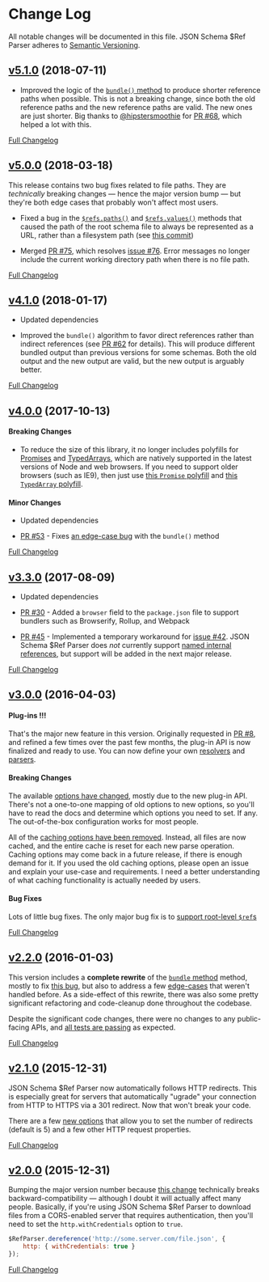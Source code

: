 # Change Log
All notable changes will be documented in this file.
JSON Schema $Ref Parser adheres to [Semantic Versioning](http://semver.org/).


## [v5.1.0](https://github.com/APIDevTools/json-schema-ref-parser/tree/v5.1.0) (2018-07-11)

- Improved the logic of the [`bundle()` method](https://github.com/APIDevTools/json-schema-ref-parser/blob/master/docs/ref-parser.md#bundleschema-options-callback) to produce shorter reference paths when possible.  This is not a breaking change, since both the old reference paths and the new reference paths are valid.  The new ones are just shorter.  Big thanks to [@hipstersmoothie](https://github.com/hipstersmoothie) for [PR #68](https://github.com/APIDevTools/json-schema-ref-parser/pull/68), which helped a lot with this.

[Full Changelog](https://github.com/APIDevTools/json-schema-ref-parser/compare/v5.0.0...v5.1.0)


## [v5.0.0](https://github.com/APIDevTools/json-schema-ref-parser/tree/v5.0.0) (2018-03-18)

This release contains two bug fixes related to file paths.  They are _technically_ breaking changes &mdash; hence the major version bump &mdash; but they're both edge cases that probably won't affect most users.

- Fixed a bug in the [`$refs.paths()`](docs/refs.md#pathstypes) and [`$refs.values()`](docs/refs.md#valuestypes) methods that caused the path of the root schema file to always be represented as a URL, rather than a filesystem path (see [this commit](https://github.com/APIDevTools/json-schema-ref-parser/commit/a95cf50fdf16c864cc1c18d2021d9ce3ec35f5de))

- Merged [PR #75](https://github.com/APIDevTools/json-schema-ref-parser/pull/75), which resolves [issue #76](https://github.com/APIDevTools/swagger-parser/issues/76).  Error messages no longer include the current working directory path when there is no file path.

[Full Changelog](https://github.com/APIDevTools/json-schema-ref-parser/compare/v4.1.1...v5.0.0)


## [v4.1.0](https://github.com/APIDevTools/json-schema-ref-parser/tree/v4.1.0) (2018-01-17)

- Updated dependencies

- Improved the `bundle()` algorithm to favor direct references rather than indirect references (see [PR #62](https://github.com/APIDevTools/json-schema-ref-parser/pull/62) for details).  This will produce different bundled output than previous versions for some schemas. Both the old output and the new output are valid, but the new output is arguably better.

[Full Changelog](https://github.com/APIDevTools/json-schema-ref-parser/compare/v4.0.0...v4.1.0)


## [v4.0.0](https://github.com/APIDevTools/json-schema-ref-parser/tree/v4.0.0) (2017-10-13)

#### Breaking Changes

- To reduce the size of this library, it no longer includes polyfills for [Promises](https://developer.mozilla.org/en-US/docs/Web/JavaScript/Reference/Global_Objects/Promise) and [TypedArrays](https://developer.mozilla.org/en-US/docs/Web/JavaScript/Reference/Global_Objects/TypedArray), which are natively supported in the latest versions of Node and web browsers.  If you need to support older browsers (such as IE9), then just use [this `Promise` polyfill](https://github.com/stefanpenner/es6-promise) and [this `TypedArray` polyfill](https://github.com/inexorabletash/polyfill/blob/master/typedarray.js).

#### Minor Changes

- Updated dependencies

- [PR #53](https://github.com/APIDevTools/json-schema-ref-parser/pull/53) - Fixes [an edge-case bug](https://github.com/APIDevTools/json-schema-ref-parser/issues/52) with the `bundle()` method

[Full Changelog](https://github.com/APIDevTools/json-schema-ref-parser/compare/v3.3.0...v4.0.0)


## [v3.3.0](https://github.com/APIDevTools/json-schema-ref-parser/tree/v3.3.0) (2017-08-09)

- Updated dependencies

- [PR #30](https://github.com/APIDevTools/json-schema-ref-parser/pull/30) - Added a `browser` field to the `package.json` file to support bundlers such as Browserify, Rollup, and Webpack

- [PR #45](https://github.com/APIDevTools/json-schema-ref-parser/pull/45) - Implemented a temporary workaround for [issue #42](https://github.com/APIDevTools/json-schema-ref-parser/issues/42). JSON Schema $Ref Parser does _not_ currently support [named internal references](http://json-schema.org/latest/json-schema-core.html#id-keyword), but support will be added in the next major release.

[Full Changelog](https://github.com/APIDevTools/json-schema-ref-parser/compare/v3.0.0...v3.3.0)


## [v3.0.0](https://github.com/APIDevTools/json-schema-ref-parser/tree/v3.0.0) (2016-04-03)

#### Plug-ins !!!
That's the major new feature in this version. Originally requested in [PR #8](https://github.com/APIDevTools/json-schema-ref-parser/pull/8), and refined a few times over the past few months, the plug-in API is now finalized and ready to use. You can now define your own [resolvers](https://github.com/APIDevTools/json-schema-ref-parser/blob/v3.0.0/docs/plugins/resolvers.md) and [parsers](https://github.com/APIDevTools/json-schema-ref-parser/blob/v3.0.0/docs/plugins/parsers.md).

#### Breaking Changes
The available [options have changed](https://github.com/APIDevTools/json-schema-ref-parser/blob/v3.0.0/docs/options.md), mostly due to the new plug-in API.  There's not a one-to-one mapping of old options to new options, so you'll have to read the docs and determine which options you need to set. If any. The out-of-the-box configuration works for most people.

All of the [caching options have been removed](https://github.com/APIDevTools/json-schema-ref-parser/commit/1f4260184bfd370e9cd385b523fb08c098fac6db). Instead, all files are now cached, and the entire cache is reset for each new parse operation. Caching options may come back in a future release, if there is enough demand for it. If you used the old caching options, please open an issue and explain your use-case and requirements.  I need a better understanding of what caching functionality is actually needed by users.

#### Bug Fixes
Lots of little bug fixes.  The only major bug fix is to [support root-level `$ref`s](https://github.com/APIDevTools/json-schema-ref-parser/issues/16)


[Full Changelog](https://github.com/APIDevTools/json-schema-ref-parser/compare/v2.2.0...v3.0.0)


## [v2.2.0](https://github.com/APIDevTools/json-schema-ref-parser/tree/v2.2.0) (2016-01-03)

This version includes a **complete rewrite** of the [`bundle` method](https://github.com/APIDevTools/json-schema-ref-parser/blob/master/docs/ref-parser.md#bundleschema-options-callback) method, mostly to fix [this bug](https://github.com/APIDevTools/swagger-parser/issues/16), but also to address a few [edge-cases](https://github.com/APIDevTools/json-schema-ref-parser/commit/ca9b322879519e4bcb2dcf6e63f08ac254b90868) that weren't handled before.  As a side-effect of this rewrite, there was also some pretty significant refactoring and code-cleanup done throughout the codebase.

Despite the significant code changes, there were no changes to any public-facing APIs, and [all tests are passing](https://apidevtools.org/json-schema-ref-parser/test/index.html) as expected.

[Full Changelog](https://github.com/APIDevTools/json-schema-ref-parser/compare/v2.1.0...v2.2.0)


## [v2.1.0](https://github.com/APIDevTools/json-schema-ref-parser/tree/v2.1.0) (2015-12-31)

JSON Schema $Ref Parser now automatically follows HTTP redirects. This is especially great for servers that automatically "ugrade" your connection from HTTP to HTTPS via a 301 redirect. Now that won't break your code.

There are a few [new options](https://github.com/APIDevTools/json-schema-ref-parser/blob/master/docs/options.md) that allow you to set the number of redirects (default is 5) and a few other HTTP request properties.

[Full Changelog](https://github.com/APIDevTools/json-schema-ref-parser/compare/v2.0.0...v2.1.0)


## [v2.0.0](https://github.com/APIDevTools/json-schema-ref-parser/tree/v2.0.0) (2015-12-31)

Bumping the major version number because [this change](https://github.com/APIDevTools/json-schema-ref-parser/pull/5) technically breaks backward-compatibility &mdash; although I doubt it will actually affect many people.  Basically, if you're using JSON Schema $Ref Parser to download files from a CORS-enabled server that requires authentication, then you'll need to set the `http.withCredentials` option to `true`.

```javascript
$RefParser.dereference('http://some.server.com/file.json', {
    http: { withCredentials: true }
});
```

[Full Changelog](https://github.com/APIDevTools/json-schema-ref-parser/compare/v1.4.1...v2.0.0)
